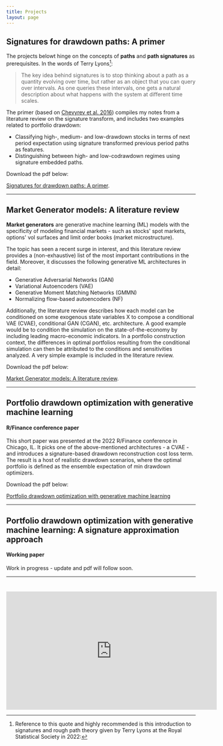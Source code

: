 ```yaml
---
title: Projects
layout: page
---
```

## Signatures for drawdown paths: A primer



The projects belowt hinge on the concepts of **paths** and **path signatures** as prerequisites. In the words of Terry Lyons[^1]:

> The key idea behind signatures is to stop thinking about a path as a quantity evolving over time, but rather as an object that you can query over intervals. As one queries these intervals, one gets a natural description about what happens with the system at different time scales.

The primer (based on [Chevyrev et al. 2016](https://arxiv.org/abs/1603.03788)) compiles my notes from a literature review on the signature transform, and includes two examples related to portfolio drawdown:

- Classifying high-, medium- and low-drawdown stocks in terms of next period expectation using signature transformed previous period paths as features.
- Distinguishing between high- and low-codrawdown regimes using signature embedded paths.


Download the pdf below:

[Signatures for drawdown paths: A primer](./assets/Signatures_drawdowns_primer.pdf).


----

## Market Generator models: A literature review

**Market generators** are generative machine learning (ML) models with the specificity of modeling financial markets - such as stocks' spot markets, options' vol surfaces and limit order books (market microstructure).

The topic has seen a recent surge in interest, and this literature review provides a (non-exhaustive) list of the most important contributions in the field. Moreover, it discusses the following generative ML architectures in detail:

- Generative Adversarial Networks (GAN)
- Variational Autoencoders (VAE)
- Generative Moment Matching Networks (GMMN)
- Normalizing flow-based autoencoders (NF)

Additionally, the literature review describes how each model can be conditioned on some exogenous state variables X to compose a conditional VAE (CVAE), conditional GAN (CGAN), etc. architecture. A good example would be to condition the simulation on the state-of-the-economy by including leading macro-economic indicators. In a portfolio construction context, the differences in optimal portfolios resulting from the conditional simulation can then be attributed to the conditions and sensitivities analyzed. A very simple example is included in the literature review.

Download the pdf below:

[Market Generator models: A literature review](./assets/Literature_review.pdf).

----


## Portfolio drawdown optimization with generative machine learning 
#### R/Finance conference paper

This short paper was presented at the 2022 R/Finance conference in Chicago, IL. It picks one of the above-mentioned architectures - a CVAE - and introduces a signature-based drawdown reconstruction cost loss term. The result is a host of realistic drawdown scenarios, where the optimal portfolio is defined as the ensemble expectation of min drawdown optimizers.

Download the pdf below:

[Portfolio drawdown optimization with generative machine learning](./assets/Portfolio_drawdown_optimization_with_generative_machine_learning___opportunities_and_pitfalls__RFinance.pdf)



----
## Portfolio drawdown optimization with generative machine learning: A signature approximation approach 
#### Working paper

Work in progress - update and pdf will follow soon.

----

[^1]: Reference to this quote and highly recommended is this introduction to signatures and rough path theory given by Terry Lyons at the Royal Statistical Society in 2022: 

# 
<iframe width="560" height="315" src="https://www.youtube-nocookie.com/embed/RnpHG5pRwZ8?start=117" frameborder="0" allow="accelerometer; autoplay; encrypted-media; gyroscope; picture-in-picture" allowfullscreen></iframe>